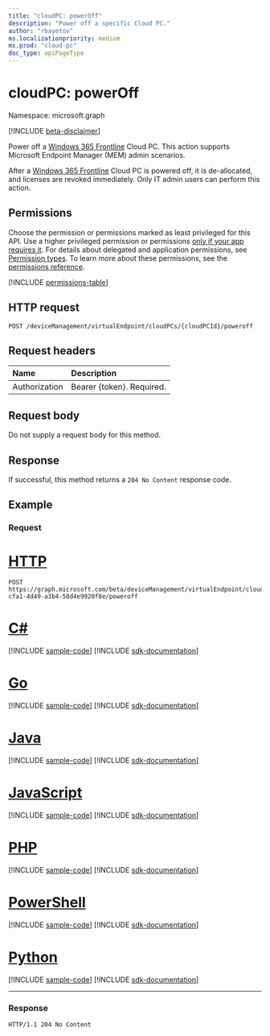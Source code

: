 ```yaml
---
title: "cloudPC: powerOff"
description: "Power off a specific Cloud PC."
author: "rbayetov"
ms.localizationpriority: medium
ms.prod: "cloud-pc"
doc_type: apiPageType
---
```


# cloudPC: powerOff

Namespace: microsoft.graph

[!INCLUDE [beta-disclaimer](../../includes/beta-disclaimer.md)]

Power off a [Windows 365 Frontline](https://www.microsoft.com/en/windows-365/frontline) Cloud PC. This action supports Microsoft Endpoint Manager (MEM) admin scenarios. 

After a [Windows 365 Frontline](https://www.microsoft.com/en/windows-365/frontline) Cloud PC is powered off, it is de-allocated, and licenses are revoked immediately. Only IT admin users can perform this action. 

## Permissions

Choose the permission or permissions marked as least privileged for this API. Use a higher privileged permission or permissions [only if your app requires it](/graph/permissions-overview#best-practices-for-using-microsoft-graph-permissions). For details about delegated and application permissions, see [Permission types](/graph/permissions-overview#permission-types). To learn more about these permissions, see the [permissions reference](/graph/permissions-reference).

<!-- { "blockType": "permissions", "name": "cloudpc_poweroff" } -->
[!INCLUDE [permissions-table](../includes/permissions/cloudpc-poweroff-permissions.md)]

## HTTP request

<!-- {
  "blockType": "ignored"
}
-->

``` http
POST /deviceManagement/virtualEndpoint/cloudPCs/{cloudPCId}/poweroff
```

## Request headers

|Name|Description|
|:---|:---|
|Authorization|Bearer {token}. Required.|

## Request body

Do not supply a request body for this method.

## Response

If successful, this method returns a `204 No Content` response code.

## Example

### Request

# [HTTP](#tab/http)
<!-- {
  "blockType": "request",
  "name": "poweroff_cloudpc"
}
-->

``` http
POST https://graph.microsoft.com/beta/deviceManagement/virtualEndpoint/cloudPCs/831dd62e-cfa1-4d49-a3b4-58d4e9920f8e/poweroff
```

# [C#](#tab/csharp)
[!INCLUDE [sample-code](../includes/snippets/csharp/poweroff-cloudpc-csharp-snippets.md)]
[!INCLUDE [sdk-documentation](../includes/snippets/snippets-sdk-documentation-link.md)]

# [Go](#tab/go)
[!INCLUDE [sample-code](../includes/snippets/go/poweroff-cloudpc-go-snippets.md)]
[!INCLUDE [sdk-documentation](../includes/snippets/snippets-sdk-documentation-link.md)]

# [Java](#tab/java)
[!INCLUDE [sample-code](../includes/snippets/java/poweroff-cloudpc-java-snippets.md)]
[!INCLUDE [sdk-documentation](../includes/snippets/snippets-sdk-documentation-link.md)]

# [JavaScript](#tab/javascript)
[!INCLUDE [sample-code](../includes/snippets/javascript/poweroff-cloudpc-javascript-snippets.md)]
[!INCLUDE [sdk-documentation](../includes/snippets/snippets-sdk-documentation-link.md)]

# [PHP](#tab/php)
[!INCLUDE [sample-code](../includes/snippets/php/poweroff-cloudpc-php-snippets.md)]
[!INCLUDE [sdk-documentation](../includes/snippets/snippets-sdk-documentation-link.md)]

# [PowerShell](#tab/powershell)
[!INCLUDE [sample-code](../includes/snippets/powershell/poweroff-cloudpc-powershell-snippets.md)]
[!INCLUDE [sdk-documentation](../includes/snippets/snippets-sdk-documentation-link.md)]

# [Python](#tab/python)
[!INCLUDE [sample-code](../includes/snippets/python/poweroff-cloudpc-python-snippets.md)]
[!INCLUDE [sdk-documentation](../includes/snippets/snippets-sdk-documentation-link.md)]

---

### Response

<!-- {
  "blockType": "response",
  "truncated": true
}
-->

``` http
HTTP/1.1 204 No Content
```
